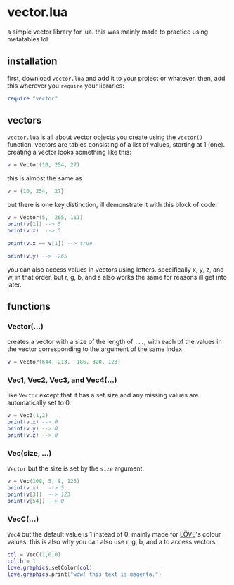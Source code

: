 # vector.lua
a simple vector library for lua. this was mainly made to practice using metatables lol

## installation
first, download `vector.lua` and add it to your project or whatever.
then, add this wherever you `require` your libraries:
```lua
require "vector"
```

## vectors
`vector.lua` is all about vector objects you create using the `vector()` function.
vectors are tables consisting of a list of values, starting at 1 (one). creating a vector looks something like this:
```lua
v = Vector(10, 254, 27)
```
this is almost the same as
```lua
v = {10, 254,  27}
```
but there is one key distinction, ill demonstrate it with this block of code:
```lua
v = Vector(5, -265, 111)
print(v[1]) --> 5
print(v.x)  --> 5

print(v.x == v[1]) --> true

print(v.y) --> -265
```
you can also access values in vectors using letters. specifically x, y, z, and w, in that order, but r, g, b, and a also works the same for reasons ill get into later.

## functions

### Vector(...)
creates a vector with a size of the length of `...`, with each of the values in the vector corresponding to the argument of the same index.
```lua
v = Vector(644, 213, -186, 320, 123)
```

### Vec1, Vec2, Vec3, and Vec4(...)
like `Vector` except that it has a set size and any missing values are automatically set to 0.
```lua
v = Vec3(1,2)
print(v.x) --> 0
print(v.y) --> 0
print(v.z) --> 0
```

### Vec(size, ...)
`Vector` but the size is set by the `size` argument.
```lua
v = Vec(100, 5, 8, 123)
print(v.x)   --> 5
print(v[3])  --> 123
print(v[54]) --> 0
```

### VecC(...)
`Vec4` but the default value is 1 instead of 0. mainly made for [LÖVE](https://love2d.org)'s colour values. this is also why you can also use r, g, b, and a to access vectors.
```lua
col = VecC(1,0,0)
col.b = 1
love.graphics.setColor(col)
love.graphics.print("wow! this text is magenta.")
```
